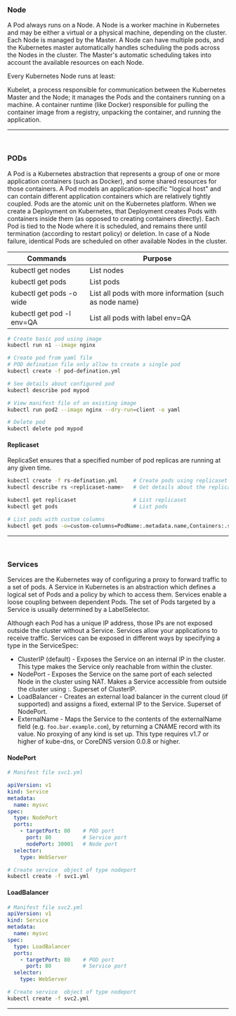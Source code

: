 
### Node
A Pod always runs on a Node. A Node is a worker machine in Kubernetes and may be either a virtual or a physical machine, depending on the cluster. Each Node is managed by the Master. A Node can have multiple pods, and the Kubernetes master automatically handles scheduling the pods across the Nodes in the cluster. The Master's automatic scheduling takes into account the available resources on each Node.

Every Kubernetes Node runs at least:

Kubelet, a process responsible for communication between the Kubernetes Master and the Node; it manages the Pods and the containers running on a machine.
A container runtime (like Docker) responsible for pulling the container image from a registry, unpacking the container, and running the application.

---
<br/>

### PODs
A Pod is a Kubernetes abstraction that represents a group of one or more application containers (such as Docker), and some shared resources for those containers. A Pod models an application-specific "logical host" and can contain different application containers which are relatively tightly coupled. Pods are the atomic unit on the Kubernetes platform. When we create a Deployment on Kubernetes, that Deployment creates Pods with containers inside them (as opposed to creating containers directly). Each Pod is tied to the Node where it is scheduled, and remains there until termination (according to restart policy) or deletion. In case of a Node failure, identical Pods are scheduled on other available Nodes in the cluster.



|    Commands                   | Purpose                                                 |
|-------------------------------|---------------------------------------------------------|
|kubectl get nodes              | List nodes                                              |
|kubectl get pods               | List pods                                               |
|kubectl get pods -o wide       | List all pods with more information (such as node name) |
|kubectl get pod -l env=QA      | List all pods with label env=QA                         |


```sh
# Create basic pod using image
kubectl run n1 --image nginx
```

```sh
# Create pod from yaml file
# POD defination file only allow to create a single pod
kubectl create -f pod-defination.yml

# See details about configured pod
kubectl describe pod mypod
```

```sh
# View manifest file of an existing image
kubectl run pod2 --image nginx --dry-run=client -o yaml
```

```sh
# Delete pod
kubectl delete pod mypod
```




#### Replicaset

ReplicaSet ensures that a specified number of pod replicas are running at any given time.

```sh
kubectl create -f rs-defination.yml     # Create pods using replicaset defination file
kubectl describe rs <replicaset-name>   # Get details about the replicaset
```
```sh
kubectl get replicaset                  # List replicaset
kubectl get pods                        # List pods

# List pods with custom columns
kubectl get pods -o=custom-columns=PodName:.metadata.name,Containers:.spec.containers[*].name,Image:.spec.containers[*].image
```

---
<br/>

### Services
Services are the Kubernetes way of configuring a proxy to forward traffic to a set of pods.
A Service in Kubernetes is an abstraction which defines a logical set of Pods and a policy by which to access them. Services enable a loose coupling between dependent Pods. The set of Pods targeted by a Service is usually determined by a LabelSelector.

Although each Pod has a unique IP address, those IPs are not exposed outside the cluster without a Service. Services allow your applications to receive traffic. Services can be exposed in different ways by specifying a type in the ServiceSpec:

- ClusterIP (default) - Exposes the Service on an internal IP in the cluster. This type makes the Service only reachable from within the cluster.
- NodePort - Exposes the Service on the same port of each selected Node in the cluster using NAT. Makes a Service accessible from outside the cluster using <NodeIP>:<NodePort>. Superset of ClusterIP.
- LoadBalancer - Creates an external load balancer in the current cloud (if supported) and assigns a fixed, external IP to the Service. Superset of NodePort.
- ExternalName - Maps the Service to the contents of the externalName field (e.g. `foo.bar.example.com`), by returning a CNAME record with its value. No proxying of any kind is set up. This type requires v1.7 or higher of kube-dns, or CoreDNS version 0.0.8 or higher.


#### NodePort
```yaml
# Manifest file svc1.yml

apiVersion: v1
kind: Service
metadata:
  name: mysvc
spec:
  type: NodePort
  ports:
    - targetPort: 80    # POD port
      port: 80          # Service port
      nodePort: 30001   # Node port
  selector:
    type: WebServer
```

```sh
# Create service  object of type nodeport
kubectl create -f svc1.yml
```


#### LoadBalancer
```yaml
# Manifest file svc2.yml
apiVersion: v1
kind: Service
metadata:
  name: mysvc
spec:
  type: LoadBalancer
  ports:
    - targetPort: 80    # POD port
      port: 80          # Service port
  selector:
    type: WebServer

```

```sh
# Create service  object of type nodeport
kubectl create -f svc2.yml
```

---
<br/>
